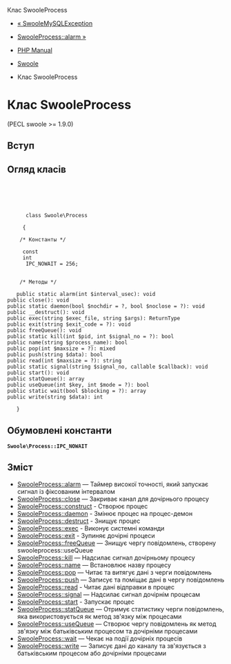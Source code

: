 Клас SwooleProcess

-   [« SwooleMySQLException](class.swoole-mysql-exception.html)
    
-   [SwooleProcess::alarm »](swoole-process.alarm.html)
    
-   [PHP Manual](index.md)
    
-   [Swoole](book.swoole.md)
    
-   Клас SwooleProcess
    

# Клас SwooleProcess

(PECL swoole >= 1.9.0)

## Вступ

## Огляд класів

```classsynopsis



    
     
      class Swoole\Process
     
     {

    /* Константы */
    
     const
     int
      IPC_NOWAIT = 256;


    /* Методы */
    
   public static alarm(int $interval_usec): void
public close(): void
public static daemon(bool $nochdir = ?, bool $noclose = ?): void
public __destruct(): void
public exec(string $exec_file, string $args): ReturnType
public exit(string $exit_code = ?): void
public freeQueue(): void
public static kill(int $pid, int $signal_no = ?): bool
public name(string $process_name): bool
public pop(int $maxsize = ?): mixed
public push(string $data): bool
public read(int $maxsize = ?): string
public static signal(string $signal_no, callable $callback): void
public start(): void
public statQueue(): array
public useQueue(int $key, int $mode = ?): bool
public static wait(bool $blocking = ?): array
public write(string $data): int

   }
```

## Обумовлені константи

**`Swoole\Process::IPC_NOWAIT`**

## Зміст

-   [SwooleProcess::alarm](swoole-process.alarm.html) — Таймер високої точності, який запускає сигнал із фіксованим інтервалом
-   [SwooleProcess::close](swoole-process.close.html) — Закриває канал для дочірнього процесу
-   [SwooleProcess::construct](swoole-process.construct.html) - Створює процес
-   [SwooleProcess::daemon](swoole-process.daemon.html) - Змінює процес на процес-демон
-   [SwooleProcess::destruct](swoole-process.destruct.html) - Знищує процес
-   [SwooleProcess::exec](swoole-process.exec.html) - Виконує системні команди
-   [SwooleProcess::exit](swoole-process.exit.html) - Зупиняє дочірні процеси
-   [SwooleProcess::freeQueue](swoole-process.freequeue.html) — Знищує чергу повідомлень, створену swooleprocess::useQueue
-   [SwooleProcess::kill](swoole-process.kill.html) — Надсилає сигнал дочірньому процесу
-   [SwooleProcess::name](swoole-process.name.html) — Встановлює назву процесу
-   [SwooleProcess::pop](swoole-process.pop.html) — Читає та витягує дані з черги повідомлень
-   [SwooleProcess::push](swoole-process.push.html) — Записує та поміщає дані в чергу повідомлень
-   [SwooleProcess::read](swoole-process.read.html) - Читає дані відправки в процес
-   [SwooleProcess::signal](swoole-process.signal.html) — Надсилає сигнал дочірнім процесам
-   [SwooleProcess::start](swoole-process.start.html) - Запускає процес
-   [SwooleProcess::statQueue](swoole-process.statqueue.html) — Отримує статистику черги повідомлень, яка використовується як метод зв'язку між процесами
-   [SwooleProcess::useQueue](swoole-process.usequeue.html) — Створює чергу повідомлень як метод зв'язку між батьківським процесом та дочірніми процесами
-   [SwooleProcess::wait](swoole-process.wait.html) — Чекає на події дочірніх процесів
-   [SwooleProcess::write](swoole-process.write.html) — Записує дані до каналу та зв'язується з батьківським процесом або дочірніми процесами